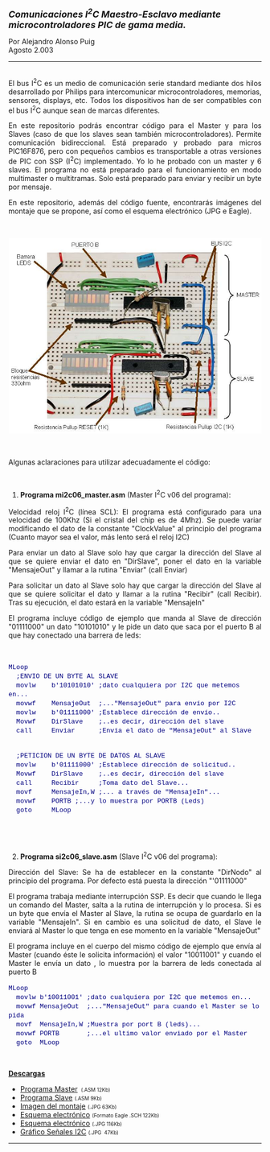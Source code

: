 <html>

<head>
<meta http-equiv="Content-Language" content="es">
<meta name="GENERATOR" content="Microsoft FrontPage 4.0">
<meta name="ProgId" content="FrontPage.Editor.Document">
</head>


<font size="4"><b><i>Comunicaciones I<sup>2</sup>C
      Maestro-Esclavo mediante microcontroladores PIC de gama media.&nbsp;</i></b></font>
      <p>Por Alejandro Alonso Puig<br>
      Agosto 2.003<br>
 <hr>
<p align="justify"><br>
El bus I<sup>2</sup>C es un medio de comunicación serie standard mediante dos hilos
desarrollado por Philips para
intercomunicar microcontroladores, memorias, sensores, displays, etc. Todos los
dispositivos han de ser compatibles con el bus I<sup>2</sup>C aunque sean de marcas
diferentes. 
<p align="justify">En este repositorio podrás encontrar código para el Master y para los Slaves
(caso de que los slaves sean también microcontroladores). Permite comunicación
bidireccional. Está preparado y probado para micros PIC16F876, pero con
pequeños cambios es transportable a otras versiones de PIC con SSP (I<sup>2</sup>C)
implementado. Yo lo he probado con un master y 6 slaves. El programa no está
preparado para el funcionamiento en modo multimaster o multitramas. Solo está
preparado para enviar y recibir un byte por mensaje.</p>
<p align="justify">En este repositorio, además del código fuente, encontrarás imágenes del montaje 
que se propone, así como el esquema electrónico (JPG e Eagle).</p>
<br>
<p align="center"><img border="0" src="i2cBoard.jpg" width="503" ></p>
<br>
<p align="justify">Algunas aclaraciones para utilizar adecuadamente el código:</p>
<p align="justify">&nbsp;</p>
<ol>
  <li>
    <p align="justify"><b>Programa mi2c06_master.asm</b> (Master I<sup>2</sup>C v06 del programa):</li>
</ol>
  <p align="justify">Velocidad reloj I<sup>2</sup>C (línea SCL): El programa está configurado para una
  velocidad de 100Khz (Si el cristal del chip es de 4Mhz). Se puede variar
  modificando el dato de la constante &quot;ClockValue&quot; al principio del
  programa (Cuanto mayor sea el valor, más lento será el reloj I2C)</p>
  <p align="justify">Para enviar un dato al Slave solo hay que cargar la dirección del Slave al
  que se quiere enviar el dato en &quot;DirSlave&quot;, poner el dato en la
  variable &quot;MensajeOut&quot; y llamar a la rutina &quot;Enviar&quot; (call
  Enviar)</p>
  <p align="justify">Para solicitar un dato al Slave solo hay que cargar la dirección del Slave
  al que se quiere solicitar el dato y llamar a la rutina &quot;Recibir&quot;
  (call Recibir). Tras su ejecución, el dato estará en la variable
  &quot;MensajeIn&quot;</p>
  <p align="justify">El programa incluye código de ejemplo que manda al Slave de dirección
  &quot;01111000&quot; un dato &quot;10101010&quot; y le pide un dato que saca
  por el puerto B al que hay conectado una barrera de leds:</p>
  <p align="justify">&nbsp;</p>
  <p><font face="Courier New" color="#000080" size="2">MLoop<br>
  &nbsp; ;ENVIO DE UN BYTE AL SLAVE<br>
  &nbsp; movlw&nbsp;&nbsp;&nbsp; b'10101010' ;dato cualquiera por
  I2C que metemos en...<br>
  &nbsp; movwf &nbsp;&nbsp; MensajeOut&nbsp; ;...&quot;MensajeOut&quot;
  para envío por I2C<br>
  &nbsp; movlw &nbsp;&nbsp; b'01111000' ;Establece dirección de
  envío..<br>
  &nbsp; Movwf &nbsp;&nbsp; DirSlave &nbsp;&nbsp; ;..es decir,
  dirección del slave<br>
  &nbsp; call &nbsp;&nbsp;&nbsp; Enviar &nbsp;&nbsp;&nbsp;&nbsp; ;Envía
  el dato de &quot;MensajeOut&quot; al Slave<br><br>

  &nbsp; ;PETICION DE UN BYTE DE DATOS AL SLAVE<br>
  &nbsp; movlw &nbsp;&nbsp; b'01111000' ;Establece dirección de
  solicitud..<br>
  &nbsp; Movwf &nbsp;&nbsp; DirSlave &nbsp;&nbsp; ;..es decir,
  dirección del slave<br>
  &nbsp; call &nbsp;&nbsp;&nbsp; Recibir &nbsp;&nbsp;&nbsp; ;Toma
  dato del Slave...<br>
  &nbsp; movf &nbsp;&nbsp;&nbsp; MensajeIn,W ;... a través de &quot;MensajeIn&quot;...<br>
  &nbsp; movwf &nbsp;&nbsp; PORTB ;...y lo muestra por
  PORTB (Leds)<br>
  &nbsp; goto &nbsp;&nbsp;&nbsp; MLoop</font></p>

<font SIZE="2">
<p>&nbsp;</p>
<p>&nbsp;</p>
</font>
<ol start="2">
  <li><b>Programa si2c06_slave.asm</b> (Slave I<sup>2</sup>C v06 del programa):</li>
</ol>
  <p align="justify">Dirección del Slave: Se ha de establecer en la constante
  &quot;DirNodo&quot; al principio del programa. Por defecto está puesta la
  dirección &quot;'01111000&quot;</p>
  <p align="justify">El programa trabaja mediante interrupción SSP. Es decir que cuando le
  llega un comando del Master, salta a la rutina de interrupción y lo procesa.
  Si es un byte que envía el Master al Slave, la rutina se ocupa de guardarlo
  en la variable &quot;MensajeIn&quot;. Si en cambio es una solicitud de dato,
  el Slave le enviará al Master lo que tenga en ese momento en la variable
  &quot;MensajeOut&quot;</p>
  <p align="justify">El programa incluye en el cuerpo del mismo código de ejemplo que envía al
  Master (cuando éste le solicita información) el valor &quot;10011001&quot; y
  cuando el Master le envía un dato , lo muestra por la barrera de leds
  conectada al puerto B</p>

  <p><font face="Courier New" color="#000080" size="2">MLoop<br>
  &nbsp; movlw b'10011001' ;dato cualquiera por I2C que metemos
  en...<br>
  &nbsp; movwf MensajeOut&nbsp; ;...&quot;MensajeOut&quot; para
  cuando el Master se lo pida<br>
  &nbsp; movf&nbsp; MensajeIn,W ;Muestra por port B (leds)...<br>
  &nbsp; movwf PORTB &nbsp;&nbsp;&nbsp;&nbsp;&nbsp; ;...el ultimo
  valor enviado por el Master<br>
  &nbsp; goto&nbsp; MLoop</font></p>

  <p>&nbsp;</p>
  <p><b><u>Descargas</u></b></p>
<ul>
  <li><a href="mi2c06_master.asm" target="_blank">Programa
  Master</a>&nbsp;<font size="1"> (.ASM 12Kb)</font></li>
  <li><a href="si2c06_slave.asm" target="_blank">Programa Slave</a> <font size="1">(.ASM
    9Kb)</font></li>
  <li><a href="i2cBoard.jpg" target="_blank">Imagen del montaje</a> <font size="1">(.JPG
    63Kb)&nbsp;</font></li>
  <li><a href="I2CMaster-Slave.sch" target="_blank">Esquema electrónico</a> <font size="1">(Formato
    Eagle .SCH 122Kb)</font></li>
  <li><a href="i2cSch.jpg" target="_blank">Esquema electrónico</a> <font size="1">(.JPG
    116Kb)</font></li>
  <li><a href="i2cSignal.jpg" target="_blank">Gráfico Señales I2C</a> <font size="1">(.JPG&nbsp;
    47Kb)</font></li>
</ul>
 

<hr>


</body>

</html>
